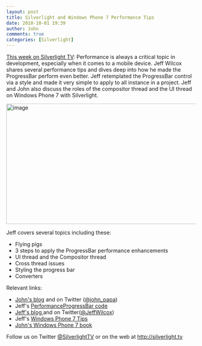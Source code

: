 ```yaml
---
layout: post
title: Silverlight and Windows Phone 7 Performance Tips
date: 2010-10-01 19:39
author: John
comments: true
categories: [Silverlight]
---
```

<p><a href="http://jpapa.me/sltv47">This week on Silverlight TV</a>: Performance is always a critical topic in development, especially when it comes to a mobile device. Jeff Wilcox shares several performance tips and dives deep into how he made the ProgressBar perform even better. Jeff retemplated the ProgressBar control via a style and made it very simple to apply to all instance in a project. Jeff and John also discuss the roles of the compositor thread and the UI thread on Windows Phone 7 with Silverlight.</p>  <p><a href="http://jpapa.me/sltv47"><img style="border-bottom: 0px; border-left: 0px; display: inline; border-top: 0px; border-right: 0px" title="image" border="0" alt="image" src="http://images.johnpapa.net/wp-content/uploads/files/media/image/WindowsLiveWriter/SilverlightandWindowsPhone7PerformanceTi_EA00/image_3.png" width="570" height="320" /></a> </p>  <p>Jeff covers several topics including these:</p>  <ul>   <li>Flying pigs </li>    <li>3 steps to apply the ProgressBar performance enhancements </li>    <li>UI thread and the Compositor thread </li>    <li>Cross thread issues </li>    <li>Styling the progress bar </li>    <li>Converters </li> </ul>  <p>Relevant links: </p>  <ul>   <li><a href="/">John's blog</a> and on Twitter (<a href="http://twitter.com/john_papa">@john_papa</a>)<a href="http://images.johnpapa.net/wp-content/uploads/files/downloads/SLTV45Demo.zip"></a><a href="http://images.johnpapa.net/wp-content/uploads/files/downloads/SLTV45Demo.zip"></a><a href="http://images.johnpapa.net/wp-content/uploads/files/downloads/SLTV45Demo.zip"></a></li>    <li>Jeff's <a href="http://www.jeff.wilcox.name/2010/08/progressbarperftips2/">PerformanceProgressBar code</a></li>    <li><a href="http://www.jeff.wilcox.name/blog/">Jeff's blog </a>and on Twitter(<a href="http://twitter.com/jeffwilcox">@JeffWilcox</a>) </li>    <li>Jeff's <a href="http://timheuer.com/blog/archive/2010/09/16/windows-phone-7-developer-tips-and-tricks.aspx">Windows Phone 7 Tips</a></li>    <li><a href="http://jpapa.me/learnwp7">John's Windows Phone 7 book</a></li> </ul>  <p>Follow us on Twitter <a href="http://www.twitter.com/SilverlightTV">@SilverlightTV</a> or on the web at <a href="http://silverlight.tv/">http://silverlight.tv</a></p>

